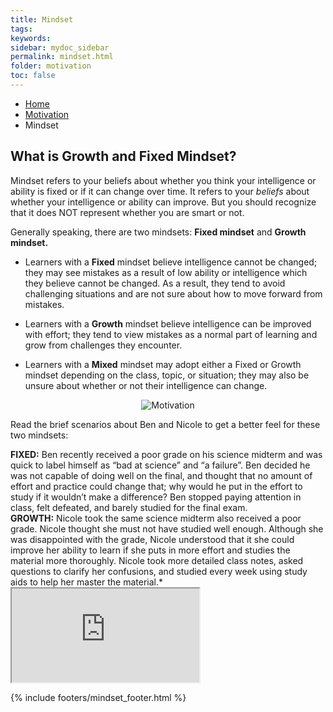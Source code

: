 ```yaml
---
title: Mindset
tags: 
keywords: 
sidebar: mydoc_sidebar
permalink: mindset.html
folder: motivation
toc: false
---
```


<ul class="breadcrumb">
    <li><a href="index.html">Home</a></li>
    <li><a href="motivation_overview.html">Motivation</a></li>
    <li class="active">Mindset</li>
</ul>


## What is Growth and Fixed Mindset?

Mindset refers to your beliefs about whether you think your intelligence or ability is fixed or if it can change over time. It refers to your *beliefs* about whether your intelligence or ability can improve. But you should recognize that it does NOT represent whether you are smart or not.

Generally speaking, there are two mindsets: **Fixed mindset** and **Growth mindset.**

* Learners with a **Fixed** mindset believe intelligence cannot be changed; they may see mistakes as a result of low ability or    intelligence which they believe cannot be changed. As a result, they tend to avoid challenging situations and are not sure about how to move forward from mistakes.

* Learners with a **Growth** mindset believe intelligence can be improved with effort; they tend to view mistakes as a normal part of learning and grow from challenges they encounter.

* Learners with a **Mixed** mindset may adopt either a Fixed or Growth mindset depending on the class, topic, or situation; they may also be unsure about whether or not their intelligence can change.


<center><img src='images/motivation2.png' alt='Motivation' /></center>

Read the brief scenarios about Ben and Nicole to get a better feel for these two mindsets:

<div markdown="span" class="alert alert-danger" role="alert"><i class="fa fa-exclamation-circle"></i> <b>FIXED:</b>
Ben recently received a poor grade on his science midterm and was quick to label himself as “bad at science” and “a failure”. Ben decided he was not capable of doing well on the final, and thought that no amount of effort and practice could change that; why would he put in the effort to study if it wouldn’t make a difference? Ben stopped paying attention in class, felt defeated, and barely studied for the final exam.
</div>

<div markdown="span" class="alert alert-info" role="alert"><i class="fa fa-info-circle"></i> <b>GROWTH:</b>
Nicole took the same science midterm also received a poor grade. Nicole thought she must not have studied well enough. Although she was disappointed with the grade, Nicole understood that it she could improve her ability to learn if she puts in more effort and studies the material more thoroughly. Nicole took more detailed class notes, asked questions to clarify her confusions, and studied every week using study aids to help her master the material.*
</div>

<div class="embed-responsive embed-responsive-16by9"><iframe class="embed-responsive-item" src="https://player.vimeo.com/video/207330839"></iframe></div>

<!-- 
## How was Mindset measured on the SRL survey?

The SRL survey measured both your Growth and Fixed mindset. You were asked to respond to the six statements. We combine your responses on the three Growth and three Fixed mindset statements to determine your Mindset profile. 

### Growth Mindset

* No matter who you are, you can significantly change your intelligence level.
* You can always greatly change how intelligent you are.
* No matter how much intelligence you have, you can always change it quite a bit.

### Fixed Mindset


* You have a certain amount of intelligence, and you can't really do much about it.
* Your intelligence is something about you that you can't change very much.
* You can learn new things, but you can't really change your basic intelligence.
--> 


{% include footers/mindset_footer.html %}
